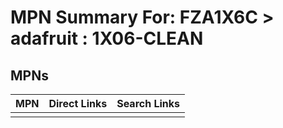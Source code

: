 



# MPN Summary For: FZA1X6C > adafruit : 1X06-CLEAN

## MPNs
  

|MPN|Direct Links|Search Links|
| :--- | :--- | :--- |
||||
